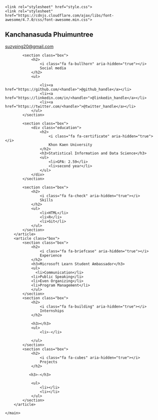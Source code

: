 <!DOCTYPE html>
<html lang="en">
<head>
    <meta charset="UTF-8">
    <meta http-equiv="X-UA-Compatible" content="IE=edge">
    <meta name="viewport" content="width=device-width, initial-scale=1.0">
    <title>Resume</title>

    <link rel="stylesheet" href="style.css">
    <link rel="stylesheet" href="https://cdnjs.cloudflare.com/ajax/libs/font-awesome/4.7.0/css/font-awesome.min.css">
</head>
<body>
    <main>
        <article class="box">
            <h1> Kanchanasuda Phuimuntree</h1>
            <div><a href="mailto:your.email@example.com">suzyping20@gmail.com</a></div>
            
            <section class="box">
                <h2>
                    <i class="fa fa-bullhorn" aria-hidden="true"></i>
                    Social media
                </h2>
                <ul>
                    
                    <li><a href="https://github.com/<handle>">@github_handle</a></li>
                    <li><a href="https://linkedin.com/in/<handle>">@linkedin_handle</a></li>
                    <li><a href="https://twitter.com/<handle>">@twitter_handle</a></li>
                </ul>    
            </section>
            
            <section class="box">
                <div class="education">
                    <h2>
                        <i class="fa fa-certificate" aria-hidden="true"></i>
                        Khon Kaen University
                    </h2>
                    <h3>Statistical Information and Data Science</h3>
                    <ul>
                        <li>GPA: 2.59</li>
                        <li>second year</li>
                    </ul>
                </div>
            </section>

            <section class="box">
                <h2>
                    <i class="fa fa-check" aria-hidden="true"></i>
                    Skills
                </h2>
                <ul>
                    <li>HTML</li>
                    <li>R</li>
                    <li>Git</li>
                </ul>
            </section>
        </article>
        <article class="box">
            <section class="box">
                <h2>
                    <i class="fa fa-briefcase" aria-hidden="true"></i>
                    Experience
                </h2>
                <h3>Microsoft Learn Student Ambassador</h3>
                <ul>
                  <li>Communication</li>
                <li>Public Speaking</li>
                <li>Even Organizing</li>
                <li>Program Management</li>
                </ul>
            </section>
            <section class="box">
                <h2>
                    <i class="fa fa-building" aria-hidden="true"></i>
                    Internships
                </h2>

                <h3></h3>
                <ul>
                    <li>-</li>
                    
                </ul>
            </section>
            <section class="box">
                <h2>
                    <i class="fa fa-cubes" aria-hidden="true"></i>
                    Projects
                </h2>
                
               <h3>-</h3>
                
                <ul>
                    <li></li>
                    <li></li>
                </ul>
            </section>
        </article>
    
    </main>
</body>
</html>
